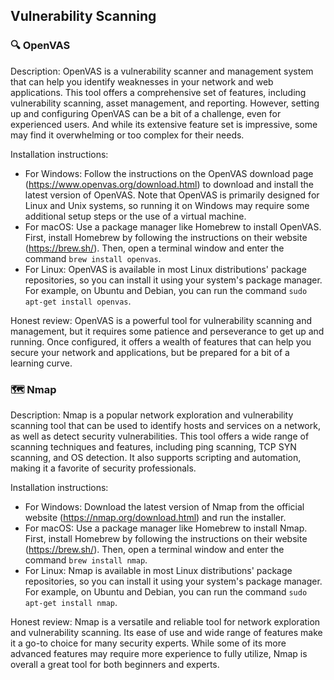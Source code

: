 ## Vulnerability Scanning

### 🔍 OpenVAS

Description: OpenVAS is a vulnerability scanner and management system that can help you identify weaknesses in your network and web applications. This tool offers a comprehensive set of features, including vulnerability scanning, asset management, and reporting. However, setting up and configuring OpenVAS can be a bit of a challenge, even for experienced users. And while its extensive feature set is impressive, some may find it overwhelming or too complex for their needs.

Installation instructions:

- For Windows: Follow the instructions on the OpenVAS download page (https://www.openvas.org/download.html) to download and install the latest version of OpenVAS. Note that OpenVAS is primarily designed for Linux and Unix systems, so running it on Windows may require some additional setup steps or the use of a virtual machine.
- For macOS: Use a package manager like Homebrew to install OpenVAS. First, install Homebrew by following the instructions on their website (https://brew.sh/). Then, open a terminal window and enter the command `brew install openvas`.
- For Linux: OpenVAS is available in most Linux distributions' package repositories, so you can install it using your system's package manager. For example, on Ubuntu and Debian, you can run the command `sudo apt-get install openvas`.

Honest review: OpenVAS is a powerful tool for vulnerability scanning and management, but it requires some patience and perseverance to get up and running. Once configured, it offers a wealth of features that can help you secure your network and applications, but be prepared for a bit of a learning curve.

### 🗺️ Nmap

Description: Nmap is a popular network exploration and vulnerability scanning tool that can be used to identify hosts and services on a network, as well as detect security vulnerabilities. This tool offers a wide range of scanning techniques and features, including ping scanning, TCP SYN scanning, and OS detection. It also supports scripting and automation, making it a favorite of security professionals.

Installation instructions:

- For Windows: Download the latest version of Nmap from the official website (https://nmap.org/download.html) and run the installer.
- For macOS: Use a package manager like Homebrew to install Nmap. First, install Homebrew by following the instructions on their website (https://brew.sh/). Then, open a terminal window and enter the command `brew install nmap`.
- For Linux: Nmap is available in most Linux distributions' package repositories, so you can install it using your system's package manager. For example, on Ubuntu and Debian, you can run the command `sudo apt-get install nmap`.

Honest review: Nmap is a versatile and reliable tool for network exploration and vulnerability scanning. Its ease of use and wide range of features make it a go-to choice for many security experts. While some of its more advanced features may require more experience to fully utilize, Nmap is overall a great tool for both beginners and experts.

